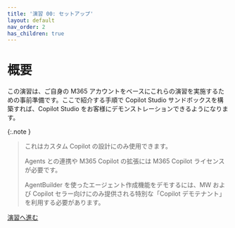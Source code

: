 ```yaml
---
title: '演習 00: セットアップ'
layout: default
nav_order: 2
has_children: true
---
```


# 概要

この演習は、ご自身の M365 アカウントをベースにこれらの演習を実施するための事前準備です。ここで紹介する手順で Copilot Studio サンドボックスを構築すれば、Copilot Studio をお客様にデモンストレーションできるようになります。

{:.note }
> これはカスタム Copilot の設計にのみ使用できます。
>
> Agents との連携や M365 Copilot の拡張には M365 Copilot ライセンスが必要です。
>
> AgentBuilder を使ったエージェント作成機能をデモするには、MW および Copilot セラー向けにのみ提供される特別な「Copilot デモテナント」を利用する必要があります。

[演習へ進む](0001.md)
